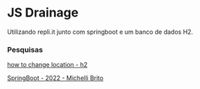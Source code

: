 # JS Drainage 
Utilizando repli.it junto com springboot e um banco de dados H2.


###  Pesquisas
  [how to change location - h2](https://groups.google.com/g/play-framework/c/qqV1soIfH48)

[SpringBoot - 2022 - Michelli Brito](https://www.youtube.com/watch?v=LXRU-Z36GEU)